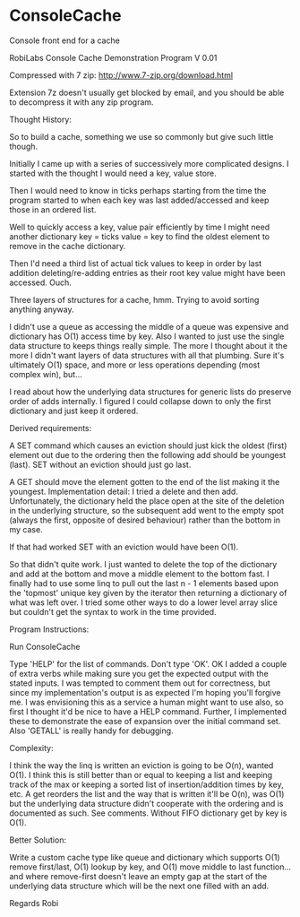 # ConsoleCache
Console front end for a cache

RobiLabs Console Cache Demonstration Program V 0.01

Compressed with 7 zip: http://www.7-zip.org/download.html

Extension 7z doesn't usually get blocked by email, and you should be able to decompress it with any zip program.

Thought History:

So to build a cache, something we use so commonly but give such little though.

Initially I came up with a series of successively more complicated designs. I started with the thought I would need a key, value store. 

Then I would need to know in ticks perhaps starting from the time the program started to when each key was last added/accessed and keep those in an ordered list.

Well to quickly access a key, value pair efficiently by time I might need another dictionary key = ticks value = key to find the oldest element to remove in the cache dictionary.

Then I'd need a third list of actual tick values to keep in order by last addition deleting/re-adding entries as their root key value might have been accessed. Ouch.

Three layers of structures for a cache, hmm. Trying to avoid sorting anything anyway.

I didn't use a queue as accessing the middle of a queue was expensive and dictionary has O(1) access time by key. Also I wanted to just use the single data structure to keeps things really simple. 
The more I thought about it the more I didn't want layers of data structures with all that plumbing. Sure it's ultimately O(1) space, and more or less operations depending (most complex win), but...

I read about how the underlying data structures for generic lists do preserve order of adds internally. I figured I could collapse down to only the first dictionary and just keep it ordered.  

Derived requirements:

A SET command which causes an eviction should just kick the oldest (first) element out due to the ordering then the following add should be youngest (last). SET without an eviction should just go last.

A GET should move the element gotten to the end of the list making it the youngest. 
Implementation detail: I tried a delete and then add. Unfortunately, the dictionary held the place open at the site of the deletion in the underlying structure,
so the subsequent add went to the empty spot (always the first, opposite of desired behaviour) rather than the bottom in my case.

If that had worked SET with an eviction would have been O(1).

So that didn't quite work. I just wanted to delete the top of the dictionary and add at the bottom and move a middle element to the bottom fast. 
I finally had to use some linq to pull out the last n - 1 elements based upon the 'topmost' unique key given by the iterator then returning a dictionary of what was left over. 
I tried some other ways to do a lower level array slice but couldn't get the syntax to work in the time provided.

Program Instructions:

Run ConsoleCache

Type 'HELP' for the list of commands. Don't type 'OK'. OK I added a couple of extra verbs while making sure you get the expected output with the stated inputs. 
I was tempted to comment them out for correctness, but since my implementation's output is as expected I'm hoping you'll forgive me. I was envisioning this as a service a human might want to use also, 
so first I thought it'd be nice to have a HELP command. Further, I implemented these to demonstrate the ease of expansion over the initial command set. Also 'GETALL' is really handy for debugging.

Complexity:

I think the way the linq is written an eviction is going to be O(n), wanted O(1). I think this is still better than or equal to keeping a list and keeping track of the max
or keeping a sorted list of insertion/addition times by key, etc.
A get reorders the list and the way that is written it'll be O(n), was O(1) but the underlying data structure didn't cooperate with the ordering and is documented as such. See comments.
Without FIFO dictionary get by key is O(1). 

Better Solution:

Write a custom cache type like queue and dictionary which supports O(1) remove first/last, O(1) lookup by key, and O(1) move middle to last function... and 
where remove-first doesn't leave an empty gap at the start of the underlying data structure which will be the next one filled with an add.

Regards
Robi

